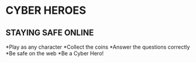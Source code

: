 # CYBER HEROES

## STAYING SAFE ONLINE

*Play as any character
*Collect the coins
*Answer the questions correctly
*Be safe on the web
*Be a Cyber Hero!
